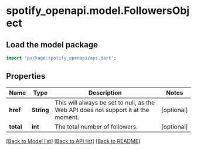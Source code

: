 # spotify_openapi.model.FollowersObject

## Load the model package
```dart
import 'package:spotify_openapi/api.dart';
```

## Properties
Name | Type | Description | Notes
------------ | ------------- | ------------- | -------------
**href** | **String** | This will always be set to null, as the Web API does not support it at the moment.  | [optional] 
**total** | **int** | The total number of followers.  | [optional] 

[[Back to Model list]](../README.md#documentation-for-models) [[Back to API list]](../README.md#documentation-for-api-endpoints) [[Back to README]](../README.md)


